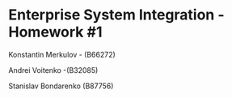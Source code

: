 # Enterprise System Integration - Homework #1

Konstantin Merkulov - (B66272)

Andrei Voitenko -(B32085)

Stanislav Bondarenko (B87756)